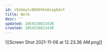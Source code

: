 ```yaml
---
id: i9zbmytv884khkn8zag6dvf
title: Norm
desc: ''
updated: 1654530813438
created: 1654530813438
---
```

![[Screen Shot 2021-11-06 at 12.23.36 AM.png]]
